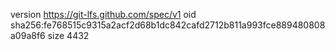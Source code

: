 version https://git-lfs.github.com/spec/v1
oid sha256:fe768515c9315a2acf2d68b1dc842cafd2712b811a993fce889480808a09a8f6
size 4432
